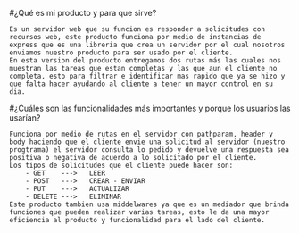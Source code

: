 #¿Qué es mi producto y para que sirve?

    Es un servidor web que su funcion es responder a solicitudes con recursos web, este producto funciona por medio de instancias de express que es una libreria que crea un servidor por el cual nosotros enviamos nuestro producto para ser usado por el cliente.
    En esta version del producto entregamos dos rutas más las cuales nos muestran las tareas que estan completas y las que aun el cliente no completa, esto para filtrar e identificar mas rapido que ya se hizo y que falta hacer ayudando al cliente a tener un mayor control en su dia.

#¿Cuáles son las funcionalidades más importantes y porque los usuarios las usarían?

    Funciona por medio de rutas en el servidor con pathparam, header y body haciendo que el cliente envie una solicitud al servidor (nuestro progtrama) el servidor consulta lo pedido y devuelve una respuesta sea positiva o negativa de acuerdo a lo solicitado por el cliente.
    Los tipos de solicitudes que el cliente puede hacer son:
        - GET    --->   LEER
        - POST   --->   CREAR - ENVIAR
        - PUT    --->   ACTUALIZAR
        - DELETE --->   ELIMINAR
    Este producto tambien usa middelwares ya que es un mediador que brinda funciones que pueden realizar varias tareas, esto le da una mayor eficiencia al producto y funcionalidad para el lado del cliente.